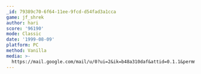 ```yaml
---
_id: 79389c70-6f64-11ee-9fcd-d54fad3a1cca
game: jf_shrek
author: hari
score: '96190'
mode: Classic
date: '1999-08-09'
platform: PC
method: Vanilla
media: >-
  https://mail.google.com/mail/u/0?ui=2&ik=b48a310daf&attid=0.1.1&permmsgid=msg-f:1780291646098614910&th=18b4ddd1da4daa7e&view=fimg&fur=ip&sz=s0-l75-ft&attbid=ANGjdJ91y61ZHMJ9iD7tSoeg1PvEPwxfQO57DcX3LKZ6aYATdxl2Ix_ARhRzX-fKb6G_I-9ZG5mAdq7EJnGct9ygs01looCa-AgWvpqBw_aERQcRLL_WUKDuHPJPoe4&disp=emb
---
```


